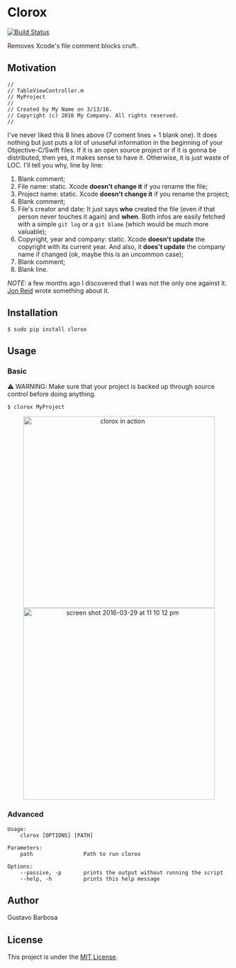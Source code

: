 # Clorox
[![Build Status](https://travis-ci.org/barbosa/clorox.svg?branch=master)](https://travis-ci.org/barbosa/clorox)

Removes Xcode's file comment blocks cruft.

## Motivation

```objc
//
// TableViewController.m
// MyProject
//
// Created by My Name on 3/13/16.
// Copyright (c) 2016 My Company. All rights reserved.
//
```

I've never liked this 8 lines above (7 coment lines + 1 blank one). It does nothing but just puts a lot of unuseful information in the beginning of your Objective-C/Swift files. If it is an open source project or if it is gonna be distributed, then yes, it makes sense to have it. Otherwise, it is just waste of LOC. I'll tell you why, line by line:

1. Blank comment;
2. File name: static. Xcode **doesn't change it** if you rename the file;
3. Project name: static. Xcode **doesn't change it** if you rename the project;
4. Blank comment;
5. File's creator and date: It just says **who** created the file (even if that person never touches it again) and **when**. Both infos are easily fetched with a simple `git log` or a `git blame` (which would be much more valuable);
6. Copyright, year and company: static. Xcode **doesn't update** the copyright with its current year. And also, it **does't update** the company name if changed (ok, maybe this is an uncommon case);
7. Blank comment;
8. Blank line.


*NOTE:* a few months ago I discovered that I was not the only one against it. [Jon Reid](http://qualitycoding.org/template-code-clutter/) wrote something about it.

## Installation

```
$ sudo pip install clorox
```

## Usage

### Basic
:warning: WARNING: Make sure that your project is backed up through source control before doing anything.

```
$ clorox MyProject
```

<p align="center">
<img width="432" alt="clorox in action" src="https://cloud.githubusercontent.com/assets/235208/14130792/80017618-f603-11e5-8957-9897495c08b1.png">
<img width="432" alt="screen shot 2016-03-29 at 11 10 12 pm" src="https://cloud.githubusercontent.com/assets/235208/14130793/84385bd4-f603-11e5-83aa-ee335e5222e6.png">

</p>


### Advanced

```
Usage:
    clorox [OPTIONS] [PATH]

Parameters:
    path                Path to run clorox

Options:
    --passive, -p       prints the output without running the script
    --help, -h          prints this help message
```

## Author

Gustavo Barbosa

## License

This project is under the [MIT License](https://raw.githubusercontent.com/barbosa/clorox/master/LICENSE.txt).
